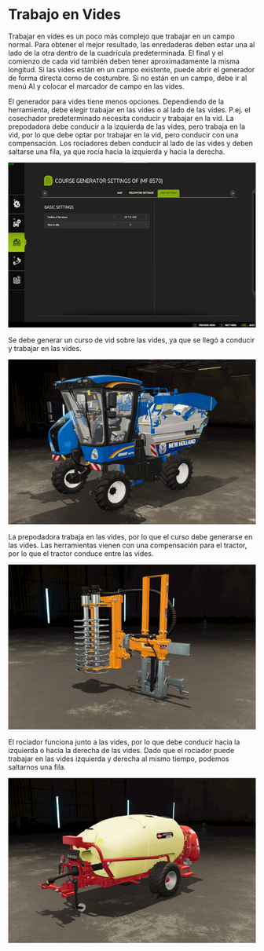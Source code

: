 # Trabajo en Vides


Trabajar en vides es un poco más complejo que trabajar en un campo normal.
Para obtener el mejor resultado, las enredaderas deben estar una al lado de la otra dentro de la cuadrícula predeterminada.
El final y el comienzo de cada vid también deben tener aproximadamente la misma longitud.
Si las vides están en un campo existente, puede abrir el generador de forma directa como de costumbre.
Si no están en un campo, debe ir al menú AI y colocar el marcador de campo en las vides.



El generador para vides tiene menos opciones.
Dependiendo de la herramienta, debe elegir trabajar en las vides o al lado de las vides.
P.ej. el cosechador predeterminado necesita conducir y trabajar en la vid.
      La prepodadora debe conducir a la izquierda de las vides, pero trabaja en la vid, por lo que debe optar por trabajar en la vid, pero conducir con una compensación.
      Los rociadores deben conducir al lado de las vides y deben saltarse una fila, ya que rocía hacia la izquierda y hacia la derecha.


![Image](/translation_data/vineworkgen_0_0_765_510.png)


Se debe generar un curso de vid sobre las vides, ya que se llegó a conducir y trabajar en las vides.


![Image](/translation_data/vineworkharvest_0_0_765_510.png)


La prepodadora trabaja en las vides, por lo que el curso debe generarse en las vides.
Las herramientas vienen con una compensación para el tractor, por lo que el tractor conduce entre las vides.


![Image](/translation_data/vineworkpruner_0_0_765_510.png)


El rociador funciona junto a las vides, por lo que debe conducir hacia la izquierda o hacia la derecha de las vides.
Dado que el rociador puede trabajar en las vides izquierda y derecha al mismo tiempo, podemos saltarnos una fila.


![Image](/translation_data/vineworkspray_0_0_765_510.png)


